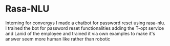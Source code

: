 # Rasa-NLU
Interning for convergys I made a chatbot for password reset using rasa-nlu.
I trained the bot for password reset functionalities adding the T-opt service and Lanid of the employee and trained it via own examples to make it's answer seem more human like rather than robotic



 
